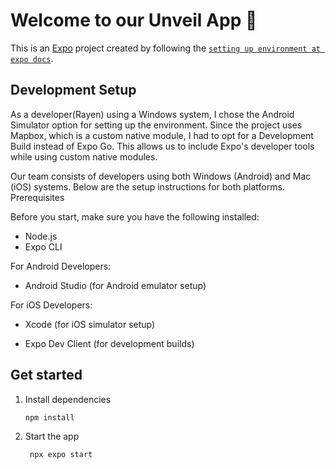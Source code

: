 # Welcome to our Unveil App 👋

This is an [Expo](https://expo.dev) project created by following the [`setting up environment at expo docs`](https://docs.expo.dev/get-started/set-up-your-environment/?platform=android&device=simulated&mode=development-build).

## Development Setup

As a developer(Rayen) using a Windows system, I chose the Android Simulator option for setting up the environment. Since the project uses Mapbox, which is a custom native module, I had to opt for a Development Build instead of Expo Go. This allows us to include Expo's developer tools while using custom native modules.

Our team consists of developers using both Windows (Android) and Mac (iOS) systems. Below are the setup instructions for both platforms.
Prerequisites

Before you start, make sure you have the following installed:

- Node.js
- Expo CLI

For Android Developers:
- Android Studio (for Android emulator setup)

For iOS Developers:
- Xcode (for iOS simulator setup)

- Expo Dev Client (for development builds)

## Get started

1. Install dependencies

   ```bash
   npm install
   ```

2. Start the app

   ```bash
    npx expo start
   ```
